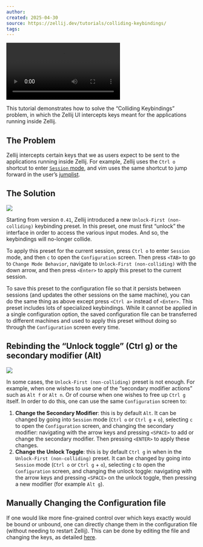 ```yaml
---
author: 
created: 2025-04-30
source: https://zellij.dev/tutorials/colliding-keybindings/
tags:
---
```

<video src="https:/zellij.dev//video/colliding-keybindings-screencast.mp4"></video>

This tutorial demonstrates how to solve the “Colliding Keybindings” problem, in which the Zellij UI intercepts keys meant for the applications running inside Zellij.

## The Problem

Zellij intercepts certain keys that we as users expect to be sent to the applications running inside Zellij. For example, Zellij uses the `Ctrl o` shortcut to enter [`Session` mode](https://zellij.dev/documentation/keybindings-modes), and vim uses the same shortcut to jump forward in the user’s [jumplist](https://vimtricks.com/p/vim-jump-list/).

## The Solution

![](https://zellij.dev/img/configuration-screen-1.png)

Starting from version `0.41`, Zellij introduced a new `Unlock-First (non-colliding)` keybinding preset. In this preset, one must first “unlock” the interface in order to access the various input modes. And so, the keybindings will no-longer collide.

To apply this preset for the current session, press `Ctrl o` to enter `Session` mode, and then `c` to open the `Configuration` screen. Then press `<TAB>` to go to `Change Mode Behavior`, navigate to `Unlock-First (non-colliding)` with the down arrow, and then press `<Enter>` to apply this preset to the current session.

To save this preset to the configuration file so that it persists between sessions (and updates the other sessions on the same machine), you can do the same thing as above except press `<Ctrl a>` instead of `<Enter>`. This preset includes lots of specialized keybindings. While it cannot be applied in a single configuration option, the saved configuration file can be transferred to different machines and used to apply this preset without doing so through the `Configuration` screen every time.

## Rebinding the “Unlock toggle” (Ctrl g) or the secondary modifier (Alt)

![](https://zellij.dev/img/configuration-screen-2.png)

In some cases, the `Unlock-First (non-colliding)` preset is not enough. For example, when one wishes to use one of the “secondary modifier actions” such as `Alt f` or `Alt n`. Or of course when one wishes to free up `Ctrl g` itself. In order to do this, one can use the same `Configuration` screen to:
1. **Change the Secondary Modifier**: this is by default `Alt`. It can be changed by going into `Session` mode (`Ctrl o` or `Ctrl g` + `o`), selecting `c` to open the `Configuration` screen, and changing the secondary modifier: navigating with the arrow keys and pressing `<SPACE>` to add or change the secondary modifier. Then pressing `<ENTER>` to apply these changes.
2. **Change the Unlock Toggle**: this is by default `Ctrl g` in when in the `Unlock-First (non-colliding)` preset. It can be changed by going into `Session` mode (`Ctrl o` or `Ctrl g` + `o`), selecting `c` to open the `Configuration` screen, and changing the unlock toggle: navigating with the arrow keys and pressing `<SPACE>` on the unlock toggle, then pressing a new modifier (for example `Alt g`).

## Manually Changing the Configuration file

If one would like more fine-grained control over which keys exactly would be bound or unbound, one can directly change them in the configuration file (without needing to restart Zellij). This can be done by editing the file and changing the keys, as detailed [here](https://zellij.dev/documentation/keybindings).